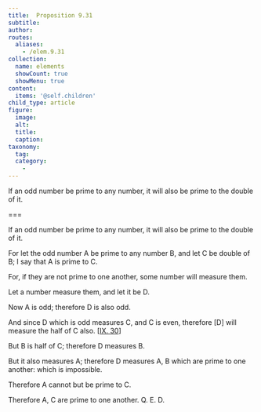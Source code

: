```yaml
---
title:  Proposition 9.31
subtitle: 
author:
routes:
  aliases:
    - /elem.9.31
collection:
  name: elements
  showCount: true
  showMenu: true
content:
  items: '@self.children'
child_type: article
figure:
  image:
  alt:
  title:
  caption:
taxonomy:
  tag:
  category:
    - 
---
```


<p>
       <hi rend="ital">If an odd number be prime to any number, it will also be prime to the double of it.</hi>
      </p>

===

<p>
       <span class="ital">If an odd number be prime to any number, it will also be prime to the double of it.</span>
      </p>

<p>For let the odd number <span class="ital">A</span> be prime to any number <span class="ital">B</span>, and let <span class="ital">C</span> be double of <span class="ital">B</span>; I say that <span class="ital">A</span> is prime to <span class="ital">C</span>. 
      </p>

<p>For, if they are not prime to one another, some number will measure them. <pb n="418"/></p>

<p>Let a number measure them, and let it be <span class="ital">D</span>. </p>

<p>Now <span class="ital">A</span> is odd; therefore <span class="ital">D</span> is also odd. </p>

<p>And since <span class="ital">D</span> which is odd measures <span class="ital">C</span>, and <span class="ital">C</span> is even, therefore [<span class="ital">D</span>] will measure the half of <span class="ital">C</span> also. [<a href="/elem.9.30">IX. 30</a>] </p>

<p>But <span class="ital">B</span> is half of <span class="ital">C</span>; therefore <span class="ital">D</span> measures <span class="ital">B</span>. </p>

<p>But it also measures <span class="ital">A</span>; therefore <span class="ital">D</span> measures <span class="ital">A</span>, <span class="ital">B</span> which are prime to one another: which is impossible. </p>

<p>Therefore <span class="ital">A</span> cannot but be prime to <span class="ital">C</span>. </p>

<p>Therefore <span class="ital">A</span>, <span class="ital">C</span> are prime to one another. Q. E. D.</p>
